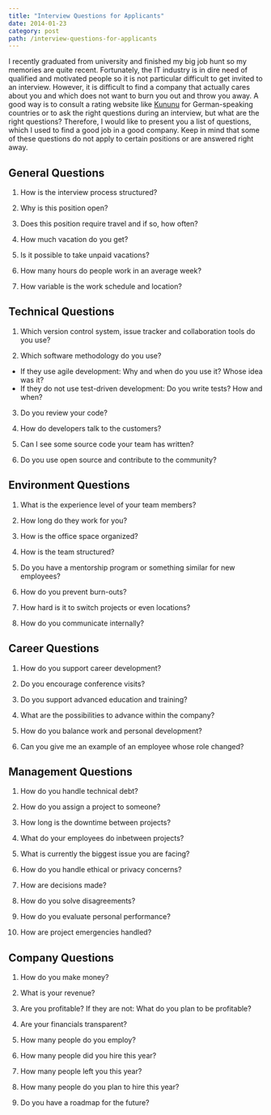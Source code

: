 ```yaml
---
title: "Interview Questions for Applicants"
date: 2014-01-23
category: post
path: /interview-questions-for-applicants
---
```


I recently graduated from university and finished my big job hunt so my memories are quite recent. Fortunately, the IT industry is in dire need of qualified and motivated people so it is not particular difficult to get invited to an interview. However, it is difficult to find a company that actually cares about you and which does not want to burn you out and throw you away. A good way is to consult a rating website like [Kununu](http://www.kununu.com/) for German-speaking countries or to ask the right questions during an interview, but what are the right questions? Therefore, I would like to present you a list of questions, which I used to find a good job in a good company. Keep in mind that some of these questions do not apply to certain positions or are answered right away.

## General Questions

1. How is the interview process structured?

2. Why is this position open?

3. Does this position require travel and if so, how often?

4. How much vacation do you get?

5. Is it possible to take unpaid vacations?

6. How many hours do people work in an average week?

7. How variable is the work schedule and location?

## Technical Questions

1. Which version control system, issue tracker and collaboration tools do you use?

2. Which software methodology do you use?

*   If they use agile development: Why and when do you use it? Whose idea was it?
*   If they do not use test-driven development: Do you write tests? How and when?

3. Do you review your code?

4. How do developers talk to the customers?

5. Can I see some source code your team has written?

6. Do you use open source and contribute to the community?

## Environment Questions

1. What is the experience level of your team members?

2. How long do they work for you?

3. How is the office space organized?

4. How is the team structured?

5. Do you have a mentorship program or something similar for new employees?

6. How do you prevent burn-outs?

7. How hard is it to switch projects or even locations?

8. How do you communicate internally?

## Career Questions

1. How do you support career development?

2. Do you encourage conference visits?

3. Do you support advanced education and training?

4. What are the possibilities to advance within the company?

5. How do you balance work and personal development?

6. Can you give me an example of an employee whose role changed?

## Management Questions

1. How do you handle technical debt?

2. How do you assign a project to someone?

3. How long is the downtime between projects?

4. What do your employees do inbetween projects?

5. What is currently the biggest issue you are facing?

6. How do you handle ethical or privacy concerns?

7. How are decisions made?

8. How do you solve disagreements?

9. How do you evaluate personal performance?

10. How are project emergencies handled?

## Company Questions

1. How do you make money?

2. What is your revenue?

3. Are you profitable? If they are not: What do you plan to be profitable?

4. Are your financials transparent?

5. How many people do you employ?

6. How many people did you hire this year?

7. How many people left you this year?

8. How many people do you plan to hire this year?

9. Do you have a roadmap for the future?
